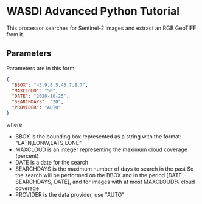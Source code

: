# WASDI Advanced Python Tutorial

This processor searches for Sentinel-2 images and extract an RGB GeoTIFF from it.

## Parameters

Parameters are in this form:

```json
{
  "BBOX": "45.9,8.5,45.7,8.7",
  "MAXCLOUD": "50",
  "DATE": "2020-10-25",
  "SEARCHDAYS": "20",
  "PROVIDER": "AUTO"
}
```

where:
- BBOX is the bounding box represented as a string with the format: "LATN,LONW,LATS,LONE"
- MAXCLOUD is an integer representing the maximum cloud coverage (percent)
- DATE is a date for the search
- SEARCHDAYS is the maximum number of days to search in the past
So the search will be performed on the BBOX and in the period [DATE - SEARCHDAYS, DATE], and for images with at most MAXCLOUD% cloud coverage
- PROVIDER is the data provider, use "AUTO"
